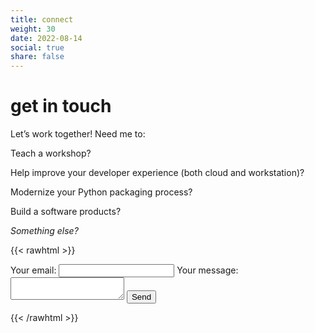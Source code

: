 ```yaml
---
title: connect
weight: 30
date: 2022-08-14
social: true
share: false
---
```


 # get in touch
Let’s work together! Need me to:

Teach a workshop?  

Help improve your developer experience (both cloud and workstation)?

Modernize your Python packaging process? 

Build a software products?  

_Something else?_  


{{< rawhtml >}}
<form
  action="https://formspree.io/f/mpilosov@gmail.com"
  method="POST"
>
  <label>
    Your email:
    <input type="email" name="email">
  </label>
  <label>
    Your message:
    <textarea name="message"></textarea>
  </label>
  <!-- your other form fields go here -->
  <button type="submit">Send</button>
</form>
{{< /rawhtml >}}
